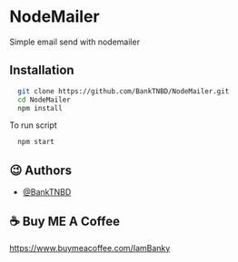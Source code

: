 
# NodeMailer

Simple email send with nodemailer


## Installation

```bash
  git clone https://github.com/BankTNBD/NodeMailer.git
  cd NodeMailer
  npm install
```
To run script
```bash
  npm start
```

## 😉 Authors

- [@BankTNBD](https://www.github.com/BankTNBD)

## ☕ Buy ME A Coffee

https://www.buymeacoffee.com/IamBanky
